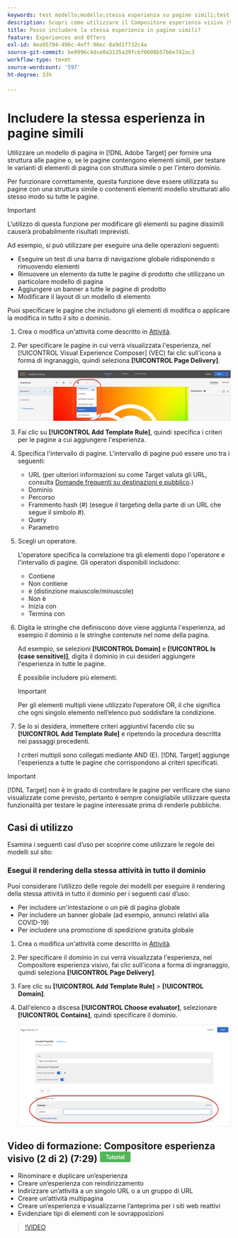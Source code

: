 ```yaml
---
keywords: test modello;modello;stessa esperienza su pagine simili;test template
description: Scopri come utilizzare il Compositore esperienza visivo (VEC) di Adobe [!DNL Target] per includere la stessa esperienza in più pagine con struttura simile o contenenti gli stessi elementi modello.
title: Posso includere la stessa esperienza in pagine simili?
feature: Experiences and Offers
exl-id: 4ea95794-496c-4eff-96ec-8a9d1f732c4a
source-git-commit: be9996c4dce0a3135a39fcbf0608b57b6e742ac3
workflow-type: tm+mt
source-wordcount: '597'
ht-degree: 33%

---
```


# Includere la stessa esperienza in pagine simili

Utilizzare un modello di pagina in [!DNL Adobe Target] per fornire una struttura alle pagine o, se le pagine contengono elementi simili, per testare le varianti di elementi di pagina con struttura simile o per l&#39;intero dominio.

Per funzionare correttamente, questa funzione deve essere utilizzata su pagine con una struttura simile o contenenti elementi modello strutturati allo stesso modo su tutte le pagine.

>[!IMPORTANT]
>
>L’utilizzo di questa funzione per modificare gli elementi su pagine dissimili causerà probabilmente risultati imprevisti.

Ad esempio, si può utilizzare per eseguire una delle operazioni seguenti:

* Eseguire un test di una barra di navigazione globale ridisponendo o rimuovendo elementi
* Rimuovere un elemento da tutte le pagine di prodotto che utilizzano un particolare modello di pagina
* Aggiungere un banner a tutte le pagine di prodotto
* Modificare il layout di un modello di elemento

Puoi specificare le pagine che includono gli elementi di modifica o applicare la modifica in tutto il sito o dominio.

1. Crea o modifica un&#39;attività come descritto in [Attività](/help/main/c-activities/activities.md#concept_D317A95A1AB54674BA7AB65C7985BA03).

1. Per specificare le pagine in cui verrà visualizzata l&#39;esperienza, nel [!UICONTROL Visual Experience Composer] (VEC) fai clic sull&#39;icona a forma di ingranaggio, quindi seleziona **[!UICONTROL Page Delivery]**.

   ![Icona ingranaggio > Consegna pagine](/help/main/c-experiences/c-visual-experience-composer/assets/icon-gear.png)

1. Fai clic su **[!UICONTROL Add Template Rule]**, quindi specifica i criteri per le pagine a cui aggiungere l&#39;esperienza.

1. Specifica l&#39;intervallo di pagine. L&#39;intervallo di pagine può essere uno tra i seguenti:

   * URL (per ulteriori informazioni su come Target valuta gli URL, consulta [Domande frequenti su destinazioni e pubblico](/help/main/c-target/c-troubleshooting-targets-and-audiences/troubleshooting-targets-and-audiences.md).)
   * Dominio
   * Percorso
   * Frammento hash (#) (esegue il targeting della parte di un URL che segue il simbolo #).
   * Query
   * Parametro

1. Scegli un operatore.

   L&#39;operatore specifica la correlazione tra gli elementi dopo l&#39;operatore e l&#39;intervallo di pagine. Gli operatori disponibili includono:

   * Contiene
   * Non contiene
   * è (distinzione maiuscole/minuscole)
   * Non è
   * Inizia con
   * Termina con

1. Digita le stringhe che definiscono dove viene aggiunta l&#39;esperienza, ad esempio il dominio o le stringhe contenute nel nome della pagina.

   Ad esempio, se selezioni **[!UICONTROL Domain]** e **[!UICONTROL Is (case sensitive)]**, digita il dominio in cui desideri aggiungere l&#39;esperienza in tutte le pagine.

   È possibile includere più elementi.

   >[!IMPORTANT]
   >
   >Per gli elementi multipli viene utilizzato l’operatore OR, il che significa che ogni singolo elemento nell’elenco può soddisfare la condizione.

1. Se lo si desidera, immettere criteri aggiuntivi facendo clic su **[!UICONTROL Add Template Rule]** e ripetendo la procedura descritta nei passaggi precedenti.

   I criteri multipli sono collegati mediante AND (E). [!DNL Target] aggiunge l&#39;esperienza a tutte le pagine che corrispondono ai criteri specificati.

>[!IMPORTANT]
>
> [!DNL Target] non è in grado di controllare le pagine per verificare che siano visualizzate come previsto, pertanto è sempre consigliabile utilizzare questa funzionalità per testare le pagine interessate prima di renderle pubbliche.

## Casi di utilizzo

Esamina i seguenti casi d’uso per scoprire come utilizzare le regole dei modelli sul sito:

### Esegui il rendering della stessa attività in tutto il dominio

Puoi considerare l’utilizzo delle regole dei modelli per eseguire il rendering della stessa attività in tutto il dominio per i seguenti casi d’uso:

* Per includere un&#39;intestazione o un piè di pagina globale
* Per includere un banner globale (ad esempio, annunci relativi alla COVID-19)
* Per includere una promozione di spedizione gratuita globale

1. Crea o modifica un&#39;attività come descritto in [Attività](/help/main/c-activities/activities.md#concept_D317A95A1AB54674BA7AB65C7985BA03).

1. Per specificare il dominio in cui verrà visualizzata l&#39;esperienza, nel Compositore esperienza visivo, fai clic sull&#39;icona a forma di ingranaggio, quindi seleziona **[!UICONTROL Page Delivery]**.

1. Fare clic su **[!UICONTROL Add Template Rule]** > **[!UICONTROL Domain]**.

1. Dall&#39;elenco a discesa **[!UICONTROL Choose evaluator]**, selezionare **[!UICONTROL Contains]**, quindi specificare il dominio.

   ![Il dominio contiene](/help/main/c-experiences/c-visual-experience-composer/assets/domain-template-rule.png)

## Video di formazione: Compositore esperienza visivo (2 di 2) (7:29) ![Icona esercitazione](/help/main/assets/tutorial.png)

* Rinominare e duplicare un’esperienza
* Creare un’esperienza con reindirizzamento
* Indirizzare un’attività a un singolo URL o a un gruppo di URL
* Creare un’attività multipagina
* Creare un’esperienza e visualizzarne l’anteprima per i siti web reattivi
* Evidenziare tipi di elementi con le sovrapposizioni

>[!VIDEO](https://video.tv.adobe.com/v/36327?captions=ita)
